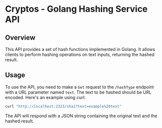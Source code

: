 # Cryptos - Golang Hashing Service API

## Overview
This API provides a set of hash functions implemented in Golang. It allows clients to perform hashing operations on text inputs, returning the hashed result.

## Usage
To use the API, you need to make a `Get` request to the `/hashType` endpoint with a URL parameter named `text`. The text to be hashed should be URL encoded. Here's an example using curl:

```bash
curl "http://localhost:2323/sha1?text=example%20text"
```
The API will respond with a JSON string containing the original text and the hashed result.
